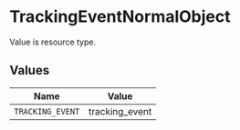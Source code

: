 # TrackingEventNormalObject

Value is resource type.


## Values

| Name             | Value            |
| ---------------- | ---------------- |
| `TRACKING_EVENT` | tracking_event   |